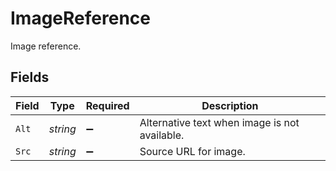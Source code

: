 # ImageReference

Image reference.


## Fields

| Field                                         | Type                                          | Required                                      | Description                                   |
| --------------------------------------------- | --------------------------------------------- | --------------------------------------------- | --------------------------------------------- |
| `Alt`                                         | *string*                                      | :heavy_minus_sign:                            | Alternative text when image is not available. |
| `Src`                                         | *string*                                      | :heavy_minus_sign:                            | Source URL for image.                         |